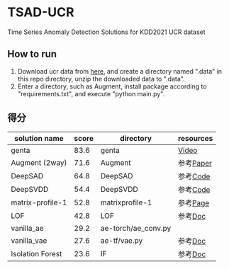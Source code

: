 # TSAD-UCR
Time Series Anomaly Detection Solutions for KDD2021 UCR dataset

## How to run
1. Download ucr data from [here](https://github.com/ralgond/KDD2021-UCR), and create a directory named ".data" in this repo directory,
unzip the downloaded data to ".data".
2. Enter a directory, such as Augment, install package according to "requirements.txt", and execute "python main.py".

## 得分
|solution name|score|directory|resources|
|-------------|-----|---------|---------|
| genta       | 83.6|genta    |[Video](https://www.youtube.com/watch?v=J_Ebbql9jCo)|
| Augment (2way) | 71.6 | Augment | 参考[Paper](https://arxiv.org/pdf/1812.04606.pdf)|
| DeepSAD  | 64.8 | DeepSAD | 参考[Code](https://github.com/lukasruff/Deep-SAD-PyTorch)|
| DeepSVDD  | 54.4 | DeepSVDD | 参考[Code](https://github.com/lukasruff/Deep-SVDD-PyTorch)|
| matrix-profile-1| 52.8| matrixprofile-1| 参考[Page](https://www.cs.ucr.edu/~eamonn/MatrixProfile.html) |
| LOF | 42.8 | LOF | 参考[Doc](https://scikit-learn.org/stable/modules/generated/sklearn.neighbors.LocalOutlierFactor.html) |
| vanilla_ae  | 29.2| ae-torch/ae_conv.py ||
| vanilla_vae | 27.6| ae-tf/vae.py | 参考[Doc](https://keras.io/examples/generative/vae/)|
| Isolation Forest | 23.6 | IF| 参考[Doc](https://scikit-learn.org/stable/modules/generated/sklearn.ensemble.IsolationForest.html) |
